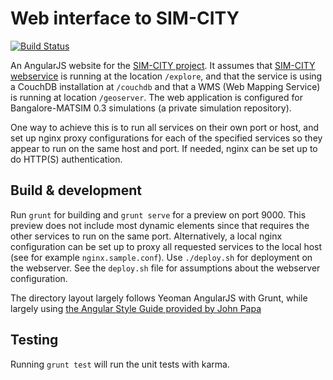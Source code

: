 # Web interface to SIM-CITY

[![Build Status](https://travis-ci.org/NLeSC/sim-city-web.svg?branch=develop)](https://travis-ci.org/NLeSC/sim-city-web)

An AngularJS website for the [SIM-CITY project](https://www.esciencecenter.nl/project/sim-city). It assumes that [SIM-CITY webservice](https://github.com/NLeSC/sim-city-webservice) is running at the location `/explore`, and that the service is using a CouchDB installation at `/couchdb` and that a WMS (Web Mapping Service) is running at location `/geoserver`. The web application is configured for Bangalore-MATSIM 0.3 simulations (a private simulation repository).

One way to achieve this is to run all services on their own port or host, and set up nginx proxy configurations for each of the specified services so they appear to run on the same host and port. If needed, nginx can be set up to do HTTP(S) authentication.

## Build & development

Run `grunt` for building and `grunt serve` for a preview on port 9000. This preview does not include most dynamic elements since that requires the other services to run on the same port. Alternatively, a local nginx configuration can be set up to proxy all requested services to the local host (see for example `nginx.sample.conf`). Use `./deploy.sh` for deployment on the webserver. See the `deploy.sh` file for assumptions about the webserver configuration.

The directory layout largely follows Yeoman AngularJS with Grunt, while largely using [the Angular Style Guide provided by John Papa](https://github.com/johnpapa/angular-styleguide)

## Testing

Running `grunt test` will run the unit tests with karma.
